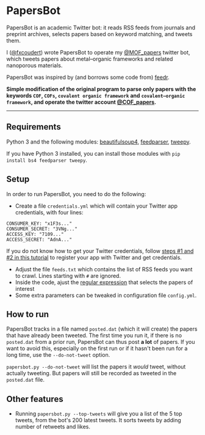 # PapersBot

PapersBot is an academic Twitter bot: it reads RSS feeds from journals and preprint archives, selects papers based on keyword matching, and tweets them.

I ([@fxcoudert](https://twitter.com/fxcoudert)) wrote PapersBot to operate my [@MOF_papers](https://twitter.com/MOF_papers) twitter bot, which tweets papers about metal–organic frameworks and related nanoporous materials.

PapersBot was inspired by (and borrows some code from) [feedr](https://github.com/housed/feedr).

**Simple modification of the original program to parse only papers with the keywords `COF`, `COFs`, `covalent organic framework` and `covalent–organic framework`, and operate the twitter account [@COF_papers](https://twitter.com/COF_papers).**

---

## Requirements

Python 3 and the following modules: [beautifulsoup4](https://pypi.org/project/beautifulsoup4/), [feedparser](https://github.com/kurtmckee/feedparser), [tweepy](https://github.com/tweepy/tweepy).

If you have Python 3 installed, you can install those modules with  `pip install bs4 feedparser tweepy`.

## Setup

In order to run PapersBot, you need to do the following:
- Create a file `credentials.yml` which will contain your Twitter app credentials, with four lines:
```
CONSUMER_KEY: "x1F3s..."
CONSUMER_SECRET: "3VNg..."
ACCESS_KEY: "7109..."
ACCESS_SECRET: "AdnA..."
```
If you do not know how to get your Twitter credentials, follow [steps #1 and #2 in this tutorial](https://www.digitalocean.com/community/tutorials/how-to-create-a-twitter-app) to register your app with Twitter and get credentials.
- Adjust the file `feeds.txt` which contains the list of RSS feeds you want to crawl. Lines starting with `#` are ignored.
- Inside the code, ajust the [regular expression](https://en.wikipedia.org/wiki/Regular_expression) that selects the papers of interest
- Some extra parameters can be tweaked in configuration file `config.yml`.

## How to run

PapersBot tracks in a file named `posted.dat` (which it will create) the papers that have already been tweeted. The first time you run it, if there is no `posted.dat` from a prior run, PapersBot can thus post **a lot** of papers. If you want to avoid this, especially on the first run or if it hasn't been run for a long time, use the `--do-not-tweet` option.

`papersbot.py --do-not-tweet` will list the papers it _would_ tweet, without actually tweeting. But papers will still be recorded as tweeted in the `posted.dat` file.

## Other features

- Running `papersbot.py --top-tweets` will give you a list of the 5 top tweets, from the bot's 200 latest tweets. It sorts tweets by adding number of retweets and likes.
